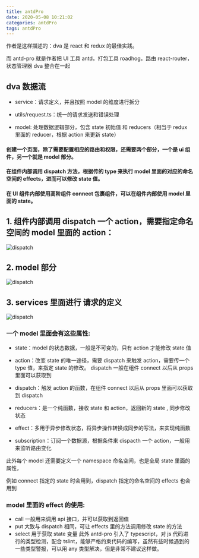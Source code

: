 ```yaml
---
title: antdPro
date: 2020-05-08 10:21:02
categories: antdPro
tags: antdPro
---
```


作者是这样描述的：dva 是 react 和 redux 的最佳实践。

而 antd-pro 就是作者把 UI 工具 antd，打包工具 roadhog，路由 react-router，状态管理器 dva 整合在一起

## dva 数据流

- service：请求定义，并且按照 model 的维度进行拆分

- utils/request.ts：统一的请求发送和错误处理

- model: 处理数据逻辑部分，包含 state 初始值 和 reducers（相当于 redux 里面的 reducer，根据 action 来更新 state）

#### 创建一个页面，除了需要配置相应的路由和权限，还需要两个部分，一个是 ui 组件，另一个就是 model 部分。
#### 在组件内部调用 dispatch 方法，根据传的 type 来执行 model 里面的对应的命名空间的 effects，进而可以修改 state 值。
#### 在 UI 组件内部使用高阶组件 connect 包裹组件，可以在组件内部使用 model 里面的 state。


## 1. 组件内部调用 dispatch 一个 action，需要指定命名空间的 model 里面的 action：

![dispatch](https://user-images.githubusercontent.com/11802509/81363902-fbead280-9116-11ea-80fc-172b86c984f1.png)

## 2. model 部分

![dispatch](https://user-images.githubusercontent.com/11802509/81364365-0a85b980-9118-11ea-886a-3d73f3b95c8f.png)

## 3. services 里面进行 请求的定义

![dispatch](https://user-images.githubusercontent.com/11802509/81364456-43259300-9118-11ea-908d-4536a8f756a3.png)


### 一个 model 里面会有这些属性:
- state：model 的状态数据，一般是不可变的，只有 action 才能修改 state 值

- action：改变 state 的唯一途径，需要 dispatch 来触发 action，需要传一个 type 值，来指定 state 的修改。 dispatch 一般在组件 connect 以后从 props 里面可以获取到

- dispatch：触发 action 的函数，在组件 connect 以后从 props 里面可以获取到 dispatch

- reducers：是一个纯函数，接收 state 和 action，返回新的 state , 同步修改状态

- effect：多用于异步修改状态，将异步操作转换成同步的写法，来实现纯函数
- subscription：订阅一个数据源，根据条件来 dispacth 一个 action，一般用来监听路由变化

此外每个 model 还需要定义一个 namespace 命名空间，也是全局 state 里面的属性，

例如 connect 指定的 state 时会用到，dispatch 指定的命名空间的 effects 也会用到

### model 里面的 effect 的使用:
- call 一般用来调用 api 接口，并可以获取到返回值
- put 大致与 dispatch 相同，可让 effects 里的方法调用修改 state 的方法
- select 用于获取 state 变量
此外 antd-pro 引入了 typescript，对 js 代码进行的类型检测，配合 tslint，能够严格约束代码的编写，虽然有些时候遇到的一些类型警报，可以用 any 类型解决，但是非常不建议这样做。